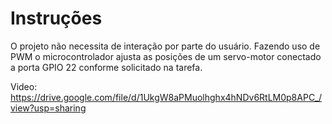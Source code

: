 # Instruções

O projeto não necessita de interação por parte do usuário. Fazendo uso de PWM o microcontrolador ajusta as posições de um servo-motor conectado a porta GPIO 22 conforme solicitado na tarefa.

Video: https://drive.google.com/file/d/1UkgW8aPMuolhghx4hNDv6RtLM0p8APC_/view?usp=sharing
